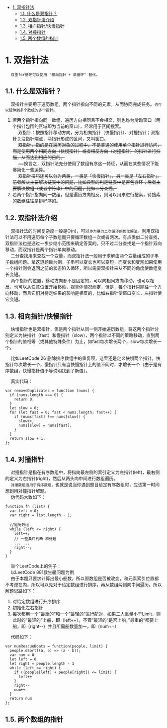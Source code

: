 
<!-- TOC -->

- [1. 双指针法](#1-双指针法)
    - [1.1. 什么是双指针？](#11-什么是双指针)
    - [1.2. 双指针法介绍](#12-双指针法介绍)
    - [1.3. 相向指针/快慢指针](#13-相向指针快慢指针)
    - [1.4. 对撞指针](#14-对撞指针)
    - [1.5. 两个数组的指针](#15-两个数组的指针)

<!-- /TOC -->


# 1. 双指针法
<!-- 
持续更新：
宫水
https://mp.weixin.qq.com/mp/appmsgalbum?action=getalbum&__biz=MzU4NDE3MTEyMA==&scene=1&album_id=1748659352518868992&count=3#wechat_redirect

题解-西法的刷题秘籍-2021-04-20 第315页 
-->


<!-- ~~

算法一招鲜——双指针问题
https://zhuanlan.zhihu.com/p/71643340
-->


&emsp; `双重for循环可以使用 "相向指针 + 单循环" 替代。`  

## 1.1. 什么是双指针？  
&emsp; 双指针主要用于遍历数组，两个指针指向不同的元素，从而协同完成任务。`也可以延伸到多个数组的多个指针。`  
1. 若两个指针指向同一数组，遍历方向相同且不会相交，则也称为滑动窗口（两个指针包围的区域即为当前的窗口），经常用于区间搜索。  
&emsp; 双指针：按照指针移动方向，分为相向指针（快慢指针）、对撞指针；双指针关注指针端点，两指针形成的区间，又叫窗口。  
&emsp; ~~双指针，指的是在遍历对象的过程中，不是普通的使用单个指针进行访问，而是使用两个相同方向（快慢指针）或者相反方向（对撞指针）的指针进行扫描，从而达到相应的目的。~~  
&emsp; ~~换言之，双指针法充分使用了数组有序这一特征，从而在某些情况下能够简化一些运算。`  
&emsp; ~~双指针技巧还可以分为两类，一类是「快慢指针」，另一类是「左右指针」。前者解决主要解决链表中的问题，比如典型的判定链表中是否包含环；后者主要解决数组（或者字符串）中的问题，比如二分查找。~~  
2. 若两个指针指向同一数组，但是遍历方向相反，则可以用来进行搜索，待搜索的数组往往是排好序的。  


## 1.2. 双指针法介绍
<!-- 
https://www.pianshen.com/article/17581087109/
-->
&emsp; 双指针法的时间复杂度一般是O(n)，可以`作为暴力二次循环的优化解法`。利用双指针法可以不用遍历每个子数组而只要循环数组一次或者两次。有点类似二分查找，双指针法也是通过一步步缩小范围来确定答案的。只不过二分查找是一个指针双向移动，而双指针是两个指针单向移动。  
&emsp; 二分查找用来查找一个变量，而双指针法一般用于求解由两个变量组成的子串子数组问题。拿这道题目为例，子串可以变长也可以变短，而变长和变短如果使用一个指针则会返回之前的状态陷入循环，所以需要双指针来从不同的角度使数组变长变短。  
&emsp; 两个指针的位置，移动方向都不是固定的，可以向相同方向移动，也可以相反，也可以从任意位置开始移动，视具体情况而定，但是，每个指针只能往一个方向移动，而且它们对待定结果的影响是相反的，比如右指针使窗口变长，左指针使它变短。  


## 1.3. 相向指针/快慢指针  
&emsp; 快慢指针也是双指针，但是两个指针从同一侧开始遍历数组，将这两个指针分别定义为快指针（fast）和慢指针（slow），两个指针以不同的策略移动，直到两个指针的值相等（或其他特殊条件）为止，如fast每次增长两个，slow每次增长一个。  

&emsp; 比如LeetCode 26 删除排序数组中的重复项，这里还是定义快慢两个指针。快指针每次增长一个，慢指针只有当快慢指针上的值不同时，才增长一个（由于是有序数组，快慢指针值不等说明找到了新值）。  

&emsp; 真实代码：  

```
var removeDuplicates = function (nums) {
  if (nums.length === 0) {
    return 0;
  }
  let slow = 0;
  for (let fast = 0; fast < nums.length; fast++) {
    if (nums[fast] !== nums[slow]) {
      slow++;
      nums[slow] = nums[fast];
    }
  }
  return slow + 1;
};
```



## 1.4. 对撞指针
&emsp; 对撞指针是指在有序数组中，将指向最左侧的索引定义为左指针(left)，最右侧的定义为右指针(right)，然后从两头向中间进行数组遍历。  
&emsp; `对撞数组适用于有序数组，`也就是说当你遇到题目给定有序数组时，应该第一时间想到用对撞指针解题。  
&emsp; 伪代码大致如下：

```
function fn (list) {
  var left = 0;
  var right = list.length - 1;

  //遍历数组
  while (left <= right) {
    left++;
    // 一些条件判断 和处理
    ... ...
    right--;
  }
}
```

&emsp; 举个LeetCode上的例子：  
&emsp; 以LeetCode 881救生艇问题为例  
&emsp; 由于本题只要求计算出最小船数，所以原数组是否被改变，和元素索引位置都不考虑在内，所以可以先对于给定数组进行排序，再从数组两侧向中间遍历。所以解题思路如下：  

1. 对给定数组进行升序排序  
2. 初始化左右指针
3. 每次都用一个”最重的“和一个”最轻的“进行配对，如果二人重量小于Limit，则此时的”最轻的“上船，即（left++）。不管”最轻的“是否上船，”最重的“都要上船，即（right--）并且所需船数量加一，即（num++）  

&emsp; 代码如下：  

```
var numRescueBoats = function(people, limit) {
  people.dSort((a, b) => (a - b));
  var num = 0
  let left = 0
  let right = people.length - 1
  while (left <= right) {
    if ((people[left] + people[right]) <= limit) {
      left++
    }
    right--
    num++
  }
  return num
};
```



## 1.5. 两个数组的指针  



